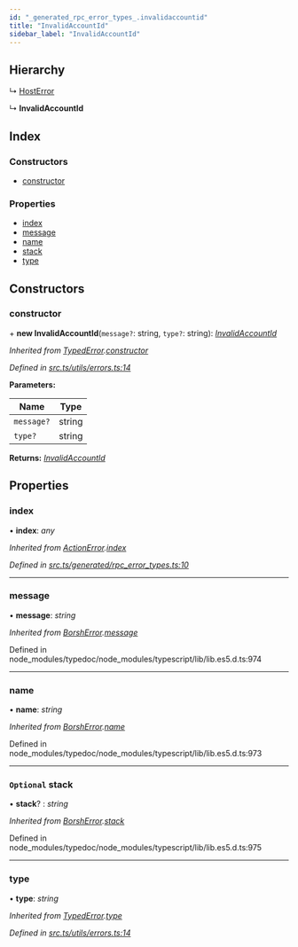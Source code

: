 ```yaml
---
id: "_generated_rpc_error_types_.invalidaccountid"
title: "InvalidAccountId"
sidebar_label: "InvalidAccountId"
---
```


## Hierarchy

  ↳ [HostError](_generated_rpc_error_types_.hosterror.md)

  ↳ **InvalidAccountId**

## Index

### Constructors

* [constructor](_generated_rpc_error_types_.invalidaccountid.md#constructor)

### Properties

* [index](_generated_rpc_error_types_.invalidaccountid.md#index)
* [message](_generated_rpc_error_types_.invalidaccountid.md#message)
* [name](_generated_rpc_error_types_.invalidaccountid.md#name)
* [stack](_generated_rpc_error_types_.invalidaccountid.md#optional-stack)
* [type](_generated_rpc_error_types_.invalidaccountid.md#type)

## Constructors

###  constructor

\+ **new InvalidAccountId**(`message?`: string, `type?`: string): *[InvalidAccountId](_generated_rpc_error_types_.invalidaccountid.md)*

*Inherited from [TypedError](_utils_errors_.typederror.md).[constructor](_utils_errors_.typederror.md#constructor)*

*Defined in [src.ts/utils/errors.ts:14](https://github.com/nearprotocol/nearlib/blob/de49029/src.ts/utils/errors.ts#L14)*

**Parameters:**

Name | Type |
------ | ------ |
`message?` | string |
`type?` | string |

**Returns:** *[InvalidAccountId](_generated_rpc_error_types_.invalidaccountid.md)*

## Properties

###  index

• **index**: *any*

*Inherited from [ActionError](_generated_rpc_error_types_.actionerror.md).[index](_generated_rpc_error_types_.actionerror.md#index)*

*Defined in [src.ts/generated/rpc_error_types.ts:10](https://github.com/nearprotocol/nearlib/blob/de49029/src.ts/generated/rpc_error_types.ts#L10)*

___

###  message

• **message**: *string*

*Inherited from [BorshError](_utils_serialize_.borsherror.md).[message](_utils_serialize_.borsherror.md#message)*

Defined in node_modules/typedoc/node_modules/typescript/lib/lib.es5.d.ts:974

___

###  name

• **name**: *string*

*Inherited from [BorshError](_utils_serialize_.borsherror.md).[name](_utils_serialize_.borsherror.md#name)*

Defined in node_modules/typedoc/node_modules/typescript/lib/lib.es5.d.ts:973

___

### `Optional` stack

• **stack**? : *string*

*Inherited from [BorshError](_utils_serialize_.borsherror.md).[stack](_utils_serialize_.borsherror.md#optional-stack)*

Defined in node_modules/typedoc/node_modules/typescript/lib/lib.es5.d.ts:975

___

###  type

• **type**: *string*

*Inherited from [TypedError](_utils_errors_.typederror.md).[type](_utils_errors_.typederror.md#type)*

*Defined in [src.ts/utils/errors.ts:14](https://github.com/nearprotocol/nearlib/blob/de49029/src.ts/utils/errors.ts#L14)*
